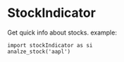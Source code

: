 # StockIndicator
Get quick info about stocks.
example:
```
import stockIndicator as si
analze_stock('aapl') 
```

